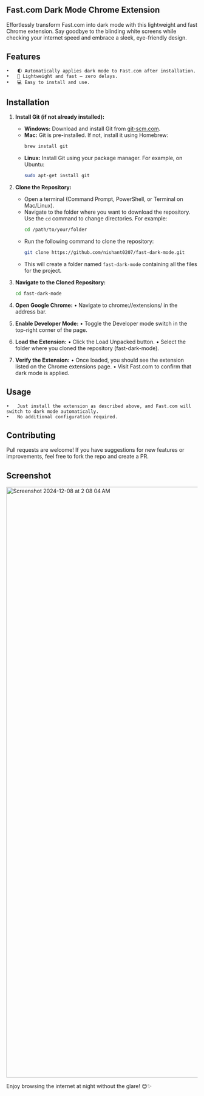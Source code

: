 ## Fast.com Dark Mode Chrome Extension

Effortlessly transform Fast.com into dark mode with this lightweight and fast Chrome extension. Say goodbye to the blinding white screens while checking your internet speed and embrace a sleek, eye-friendly design.

## Features

	•	🌓 Automatically applies dark mode to Fast.com after installation.
	•	🚀 Lightweight and fast – zero delays.
	•	💻 Easy to install and use.

## **Installation**

1. **Install Git (if not already installed):**  
   - **Windows:** Download and install Git from [git-scm.com](https://git-scm.com/).  
   - **Mac:** Git is pre-installed. If not, install it using Homebrew:  
     ```bash
     brew install git
     ```
   - **Linux:** Install Git using your package manager. For example, on Ubuntu:  
     ```bash
     sudo apt-get install git
     ```

2. **Clone the Repository:**  
   - Open a terminal (Command Prompt, PowerShell, or Terminal on Mac/Linux).  
   - Navigate to the folder where you want to download the repository. Use the `cd` command to change directories. For example:  
     ```bash
     cd /path/to/your/folder
     ```
   - Run the following command to clone the repository:  
     ```bash
     git clone https://github.com/nishant0207/fast-dark-mode.git
     ```
   - This will create a folder named `fast-dark-mode` containing all the files for the project.

3. **Navigate to the Cloned Repository:**  
     ```bash
     cd fast-dark-mode

4.	**Open Google Chrome:**
	•	Navigate to chrome://extensions/ in the address bar.
5.	**Enable Developer Mode:**
	•	Toggle the Developer mode switch in the top-right corner of the page.
6.	**Load the Extension:**
	•	Click the Load Unpacked button.
	•	Select the folder where you cloned the repository (fast-dark-mode).
7.	**Verify the Extension:**
	•	Once loaded, you should see the extension listed on the Chrome extensions page.
	•	Visit Fast.com to confirm that dark mode is applied.

## Usage

	•	Just install the extension as described above, and Fast.com will switch to dark mode automatically.
	•	No additional configuration required.

## Contributing

Pull requests are welcome! If you have suggestions for new features or improvements, feel free to fork the repo and create a PR.

## Screenshot

<img width="1552" alt="Screenshot 2024-12-08 at 2 08 04 AM" src="https://github.com/user-attachments/assets/b82b5a1e-5ccf-4ed9-bb9e-85470f03533b">

Enjoy browsing the internet at night without the glare! 😊✨
